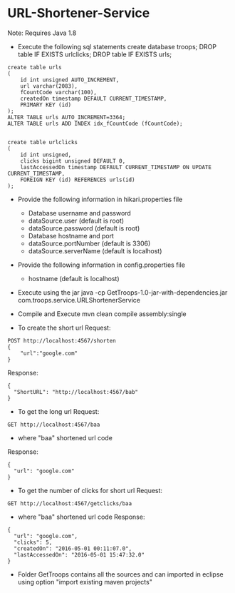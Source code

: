 # URL-Shortener-Service

Note: Requires Java 1.8 

- Execute the following sql statements
create database troops;
DROP table IF EXISTS urlclicks;
DROP table IF EXISTS urls;

```
create table urls
(
	id int unsigned AUTO_INCREMENT,
	url varchar(2083),
    fCountCode varchar(100),
    createdOn timestamp DEFAULT CURRENT_TIMESTAMP,
    PRIMARY KEY (id)
);
ALTER TABLE urls AUTO_INCREMENT=3364;
ALTER TABLE urls ADD INDEX idx_fCountCode (fCountCode);


create table urlclicks
(
	id int unsigned,
    clicks bigint unsigned DEFAULT 0,
    lastAccessedOn timestamp DEFAULT CURRENT_TIMESTAMP ON UPDATE CURRENT_TIMESTAMP,
    FOREIGN KEY (id) REFERENCES urls(id)
);
```
- Provide the following information in hikari.properties file
	* Database username and password
	- dataSource.user (default is root)
	- dataSource.password (default is root)

	* Database hostname and port
	- dataSource.portNumber (default is 3306)
	- dataSource.serverName (default is localhost)

- Provide the following information in config.properties file
	- hostname (default is localhost)

- Execute using the jar
java -cp GetTroops-1.0-jar-with-dependencies.jar com.troops.service.URLShortenerService

- Compile and Execute
mvn clean compile assembly:single

- To create the short url 
Request:
```
POST http://localhost:4567/shorten
{
	"url":"google.com"
}
```
Response:
```
{
  "ShortURL": "http://localhost:4567/bab"
}
```
- To get the long url
Request:
```
GET http://localhost:4567/baa
```
* where "baa" shortened url code

Response:
```
{
  "url": "google.com"
}
```
- To get the number of clicks for short url 
Request:
```
GET http://localhost:4567/getclicks/baa
```
* where "baa" shortened url code
Response:
```
{
  "url": "google.com",
  "clicks": 5,
  "createdOn": "2016-05-01 00:11:07.0",
  "lastAccessedOn": "2016-05-01 15:47:32.0"
}
```
- Folder GetTroops contains all the sources and can imported in eclipse using option
	"import existing maven projects"




